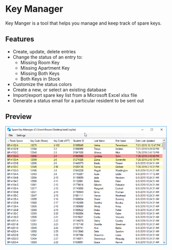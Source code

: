 # Key Manager

Key Manger is a tool that helps you manage and keep track of spare keys. 


## Features
- Create, update, delete entries
- Change the status of an entry to:
    - Missing Room Key
    - Missing Apartment Key
    - Missing Both Keys
    - Both Keys in Stock
- Customize the status colors
- Create a new, or select an existing database
- Import/export spare key list from a Microsoft Excel xlsx file
- Generate a status email for a particular resident to be sent out

## Preview

![demo](preview.gif "Preview gif")

